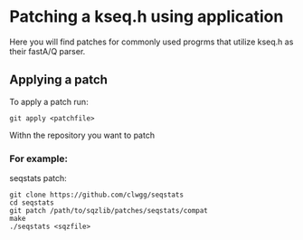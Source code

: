 # Patching a kseq.h using application

Here you will find patches for commonly used progrms that utilize kseq.h as their fastA/Q parser.

## Applying a patch

To apply a patch run:

    git apply <patchfile>
    
Withn the repository you want to patch
    
### For example:

seqstats patch:

    git clone https://github.com/clwgg/seqstats
    cd seqstats
    git patch /path/to/sqzlib/patches/seqstats/compat
    make
    ./seqstats <sqzfile>
